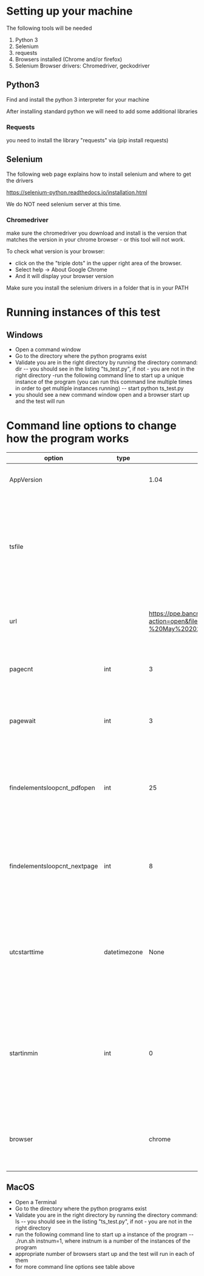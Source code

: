 # Setting up your machine

The following tools will be needed
1. Python 3
2. Selenium
3. requests
3. Browsers installed (Chrome and/or firefox)
4. Selenium Browser drivers:  Chromedriver, geckodriver

## Python3

Find and install the python 3 interpreter for your machine

After installing standard python we will need to add some additional libraries

### Requests
you need to install the library "requests"
via (pip install requests)


## Selenium

The following web page explains how to install selenium and where to get the drivers

https://selenium-python.readthedocs.io/installation.html

We do NOT need selenium server at this time.

### Chromedriver
make sure the chromedriver you download and install is the version that
matches the version in your chrome browser - or this tool will not work.

To check what version is your browser:
- click on the the "triple dots" in the upper right area of the browser.
- Select help -> About Google Chrome
- And it will display your browser version

Make sure you install the selenium drivers in a folder that is in your PATH


# Running instances of this test

## Windows
- Open a command window
- Go to the directory where the python programs exist
- Validate you are in the right directory by running the directory command:  dir
-- you should see in the listing "ts_test.py", if not - you are not in the right directory
-run the following command line to start up a unique instance of the program
(you can run this command line multiple times in order to get multiple instances running)
-- start python ts_test.py
- you should see a new command window open and a browser start up and the test will run


# Command line options to change how the program works

| option | type | value | description |
| ------ | ---- | ----- | ----------- |
| AppVersion |  | 1.04 | defines the version number for the app |
| tsfile |  |  | defines the csv filename containing the list of urls of trusted shares to process and # of pages to step through |
| url |  | https://ppe.bancnow.com/collaborations/fVHjFLSC3N4D/granted_access/ifF15XnJIiWRMBQ/?action=open&filename=Sculptor%20Master%20Fund%20Ltd.%20Monthly%20Letter%20and%20Transparency%20Report%20-%20May%202020.pdf | defines the url of the Trusted share we are checking |
| pagecnt | int | 3 | defines the number of pages to step through in the pdf |
| pagewait | int | 3 | defines the number of seconds to sleep between page changes |
| findelementsloopcnt_pdfopen | int | 25 | defines the max number of times we loop for 3 seconds waiting for the pdf to open and render |
| findelementsloopcnt_nextpage | int | 8 | defines the max number of times we loop for 3 seconds waiting for the pdf page to change |
| utcstarttime | datetimezone | None | defines the UTC start time to start processing - we will wait until this time arrives - used to kick off a coordinate load test |
| startinmin | int | 0 | defines the number of minutes in the future to start running, which returns back the command for others to execute - see utcstarttime |
| browser |  | chrome | defines which browser we are using to automate with (chrome, ff, firefox) |

## MacOS
- Open a Terminal
- Go to the directory where the python programs exist
- Validate you are in the right directory by running the directory command:  ls
-- you should see in the listing "ts_test.py", if not - you are not in the right directory
- run the following command line to start up a instance of the program
--  ./run.sh instnum=1, where instnum is a number of the instances of the program
- appropriate number of browsers start up and the test will run in each of them
- for more command line options see table above
